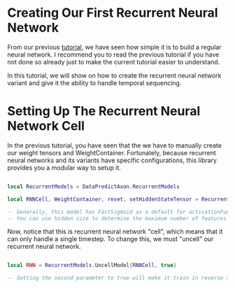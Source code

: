 # Creating Our First Recurrent Neural Network

From our previous [tutorial](CreatingOurFirstNeuralNetwork.md), we have seen how simple it is to build a regular neural network. I recommend you to read the previous tutorial if you have not done so already just to make the current tutorial easier to understand. 

In this tutorial, we will show on how to create the recurrent neural network variant and give it the ability to handle temporal sequencing.

# Setting Up The Recurrent Neural Network Cell

In the previous tutorial, you have seen that the we have to manually create our weight tensors and WeightContainer. Fortunately, because recurrent neural networks and its variants have specific configurations, this library provides you a modular way to setup it.

```lua

local RecurrentModels = DataPredictAxon.RecurrentModels

local RNNCell, WeightContainer, reset, setHiddenStateTensor = RecurrentModels.RecurrentNeuralNetworkCell{inputSize = 1, hiddenSize = 1, learningRate = 0.001, activationFunction = "FastLeakyRectifiedLinearUnit"}

-- Generally, this model has FastSigmoid as a default for activationFunction parameter. For this tutorial, we will change to FastLeakyRectifiedLinearUnit activation function.
-- You can use hidden size to determine the maximum number of features it should output.

```

Now, notice that this is recurrent neural network "cell", which means that it can only handle a single timestep. To change this, we must "uncell" our recurrent neural network.

```lua

local RNN = RecurrentModels.UncellModel{RNNCell, true} 

-- Setting the second parameter to true will make it train in reverse sequence.

```
